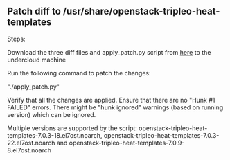 Patch diff to /usr/share/openstack-tripleo-heat-templates
----------------------------------------------------------

Steps:

Download the three diff files and apply_patch.py script from [here](https://github.com/nuagenetworks/nuage-ospdirector/tree/OSPD12/tripleo-heat-templates-diff) to the undercloud machine

Run the following command to patch the changes:

"./apply_patch.py"

Verify that all the changes are applied. Ensure that there are no "Hunk #1 FAILED" errors.
There might be "hunk ignored" warnings (based on running version) which can be ignored.

Multiple versions are supported by the script:
openstack-tripleo-heat-templates-7.0.3-18.el7ost.noarch, openstack-tripleo-heat-templates-7.0.3-22.el7ost.noarch and openstack-tripleo-heat-templates-7.0.9-8.el7ost.noarch
